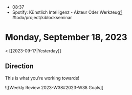 - 08:37 
- Spotify: Künstlich Intelligenz - Akteur Oder Werkzeug[?](https://spotify.link/PBJa4OsGbDb)  #todo/project/kiblockseminar

# Monday, September 18, 2023

< [[2023-09-17|Yesterday]]

## Direction

This is what you're working towards!

![[Weekly Review 2023-W38#2023-W38 Goals]]